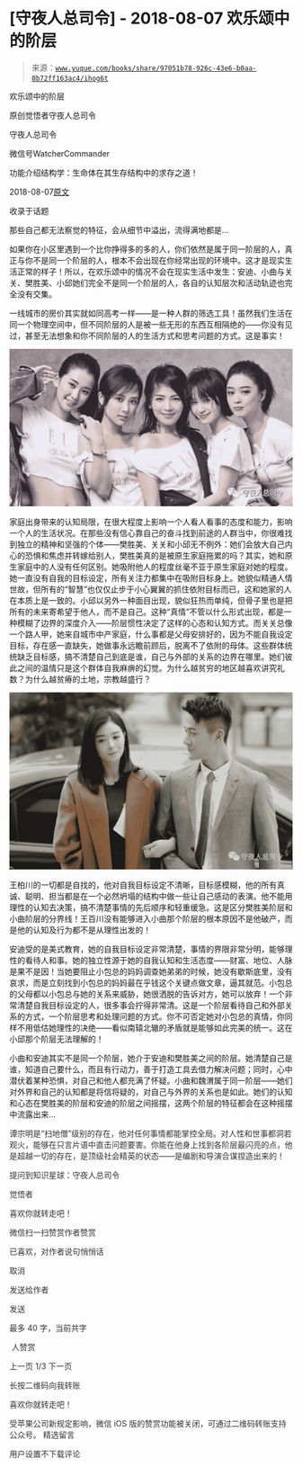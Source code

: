 # [守夜人总司令] - 2018-08-07 欢乐颂中的阶层

> 来源：[`www.yuque.com/books/share/97051b78-926c-43e6-b0aa-0b72ff163ac4/ihog6t`](https://www.yuque.com/books/share/97051b78-926c-43e6-b0aa-0b72ff163ac4/ihog6t)



欢乐颂中的阶层 

原创觉悟者守夜人总司令 

守夜人总司令 

微信号WatcherCommander 

功能介绍结构学：生命体在其生存结构中的求存之道！ 

2018-08-07[原文](https://mp.weixin.qq.com/s?__biz=MzAxNDk1NjI2Mw==&mid=2247483834&idx=1&sn=a5b52ae1fab80319d06d39779dceaca0&chksm=9b8a2232acfdab24e70145a5e69d1fb978a368f1dcc8f5fc95625ec5d0439d3de2a8f9bfb93e&scene=27#wechat_redirect&cpage=497) 

收录于话题 

那些自己都无法察觉的特征，会从细节中溢出，流得满地都是… 

如果你在小区里遇到一个比你挣得多的多的人，你们依然是属于同一阶层的人，真正与你不是同一个阶层的人，根本不会出现在你经常出现的环境中。这才是现实生活正常的样子！所以，在欢乐颂中的情况不会在现实生活中发生：安迪、小曲与关关、樊胜美、小邱她们完全不是同一个阶层的人，各自的认知层次和活动轨迹也完全没有交集。 

一线城市的房价其实就如同高考一样——是一种人群的筛选工具！虽然我们生活在同一个物理空间中，但不同阶层的人是被一些无形的东西互相隔绝的——你没有见过，甚至无法想象和你不同阶层的人的生活方式和思考问题的方式。这是事实！ 

<ne-card data-card-name="image" data-card-type="inline" id="aW95x" data-event-boundary="card" style="color: rgb(51, 51, 51);">![](img/cbcf9a2189a1252f6b0b823e49296318.png)  

家庭出身带来的认知局限，在很大程度上影响一个人看人看事的态度和能力，影响一个人的生活状况。在那些没有信心靠自己的奋斗找到前途的人群当中，你很难找到独立的精神和坚强的个体——樊胜美、关关和小邱无不例外：她们会放大自己内心的恐惧和焦虑并转嫁给别人，樊胜美真的是被原生家庭拖累的吗？其实，她和原生家庭中的人没有任何区别。她吸附他人的程度丝毫不亚于原生家庭对她的程度。她一直没有自我的目标设定，所有关注力都集中在吸附目标身上。她貌似精通人情世故，但所有的“智慧”也仅仅止步于小心翼翼的抓住依附目标而已，这和她家的人在本质上是一致的。小邱以另外一种面目出现，貌似狂热而单纯，但骨子里也是把所有的未来寄希望于他人，而不是自己。这种“真情”不管以什么形式出现，都是一种模糊了边界的深度介入——阶层惯性决定了这样的心态和认知方式。而关关总像一个路人甲，她来自城市中产家庭，什么事都是父母安排好的，因为不能自我设定目标，存在感一直缺失，她做事永远瞻前顾后，脱离不了依附的母体。这些群体统统缺乏目标感，搞不清楚自己到底是谁，自己与外部的关系的边界在哪里。她们彼此之间的温情只是这个群体自我麻痹的幻觉。为什么越贫穷的地区越喜欢讲究礼数？为什么越贫瘠的土地，宗教越盛行？ 

<ne-card data-card-name="image" data-card-type="inline" id="oFkGs" data-event-boundary="card" style="color: rgb(51, 51, 51);">![](img/592e74426618be22219e806aeb0be1e4.png)  

王柏川的一切都是自找的，他对自我目标设定不清晰，目标感模糊，他的所有真诚、聪明、担当都是在一个必然坍塌的结构中做一些让自己感动的表演。他不能用理性的认知去决策，搞不清楚事情的先后顺序和轻重缓急。这是区分樊胜美阶层和小曲阶层的分界线！王百川没有能够进入小曲那个阶层的根本原因不是他破产，而是他的认知及行为都不是从理性出发的！ 

安迪受的是美式教育，她的自我目标设定非常清楚，事情的界限非常分明，能够理性的看待人和事。她的独立性源于她的自我认知和生活态度——财富、地位、人脉是果不是因！当她要阻止小包总的妈妈调查她弟弟的时候，她没有歇斯底里，没有哀求，而是立刻找到小包总的妈妈最在乎钱这个关键点做文章，逼其就范。小包总的父母都以小包总与她的关系来威胁，她很洒脱的告诉对方，她可以放弃！一个非常清楚自我目标设定的人，很多事会拧得非常清。这是一个阶层看待自己和外部关系的方式，一个阶层思考和处理问题的方式。你不可否定她对小包总的真情，你同样不用低估她理性的决绝——看似南辕北辙的矛盾就是能够如此完美的统一。这在小邱那个阶层无法理解的！ 

小曲和安迪其实不是同一个阶层，她介于安迪和樊胜美之间的阶层。她清楚自己是谁，知道自己要什么，而且有行动力，善于打造工具去借力解决问题；同时，心中潜伏着某种恐惧，对自己和他人都充满了怀疑。小曲和魏渭属于同一阶层——她们对外界和自己的认知都是将信将疑的，对自己与外界的关系也是如此。她们的认知和心态在樊胜美的阶层和安迪的阶层之间摇摆，这两个阶层的特征都会在这种摇摆中流露出来…  

<ne-card data-card-name="image" data-card-type="inline" id="uC9GQ" data-event-boundary="card" style="color: rgb(51, 51, 51);">

谭宗明是“扫地僧”级别的存在，他对任何事情都能掌控全局。对人性和世事都洞若观火，能够在只言片语中直击问题要害。你能在他身上找到各阶层最闪亮的点，他是超越一切的存在，是顶级社会精英的状态——是编剧和导演合谋捏造出来的！ 

提问到知识星球：守夜人总司令  

<ne-card data-card-name="image" data-card-type="inline" id="g8t0Q" data-event-boundary="card" style="color: rgb(51, 51, 51);">

觉悟者 

喜欢你就转走吧！ 

微信扫一扫赞赏作者赞赏 

已喜欢，对作者说句悄悄话 

取消 

发送给作者 

发送 

最多 40 字，当前共字 

 人赞赏 

上一页 1/3 下一页 

长按二维码向我转账 

喜欢你就转走吧！ 

受苹果公司新规定影响，微信 iOS 版的赞赏功能被关闭，可通过二维码转账支持公众号。 <ne-h3 id="28dsd" data-lake-id="28dsd"><ne-heading-ext><ne-heading-anchor></ne-heading-anchor><ne-heading-fold></ne-heading-fold></ne-heading-ext><ne-heading-content>精选留言</ne-heading-content></ne-h3> 

用户设置不下载评论</ne-card></ne-card></ne-card></ne-card>